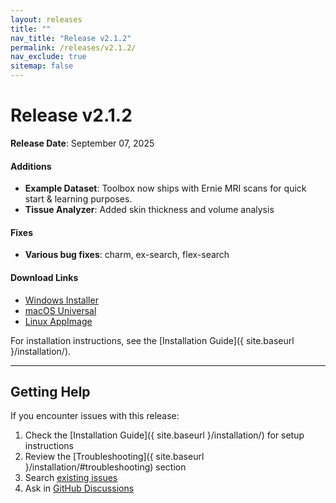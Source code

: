 ```yaml
---
layout: releases
title: ""
nav_title: "Release v2.1.2"
permalink: /releases/v2.1.2/
nav_exclude: true
sitemap: false
---
```


# Release v2.1.2

**Release Date**: September 07, 2025

#### Additions
- **Example Dataset**: Toolbox now ships with Ernie MRI scans for quick start & learning purposes.
- **Tissue Analyzer**: Added skin thickness and volume analysis

#### Fixes
- **Various bug fixes**: charm, ex-search, flex-search

#### Download Links
- [Windows Installer](https://github.com/idossha/TI-Toolbox/releases/download/v2.1.2/TI-Toolbox-Windows.exe)
- [macOS Universal](https://github.com/idossha/TI-Toolbox/releases/download/v2.1.2/TemporalInterferenceToolbox-macOS-universal.zip)
- [Linux AppImage](https://github.com/idossha/TI-Toolbox/releases/download/v2.1.2/TemporalInterferenceToolbox-Linux-x86_64.AppImage)

For installation instructions, see the [Installation Guide]({ site.baseurl }/installation/).

---

## Getting Help

If you encounter issues with this release:

1. Check the [Installation Guide]({ site.baseurl }/installation/) for setup instructions
2. Review the [Troubleshooting]({ site.baseurl }/installation/#troubleshooting) section
3. Search [existing issues](https://github.com/idossha/TI-Toolbox/issues)
4. Ask in [GitHub Discussions](https://github.com/idossha/TI-Toolbox/discussions)
